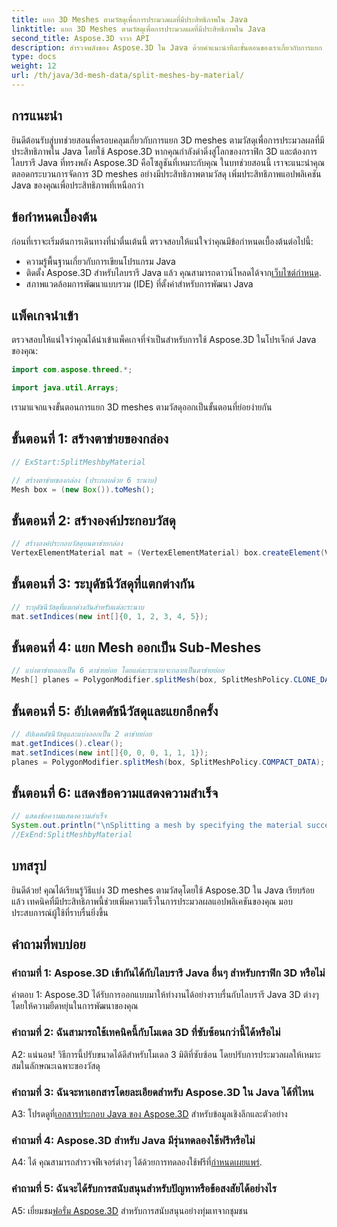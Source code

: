 ```yaml
---
title: แยก 3D Meshes ตามวัสดุเพื่อการประมวลผลที่มีประสิทธิภาพใน Java
linktitle: แยก 3D Meshes ตามวัสดุเพื่อการประมวลผลที่มีประสิทธิภาพใน Java
second_title: Aspose.3D จาวา API
description: สำรวจพลังของ Aspose.3D ใน Java ด้วยคำแนะนำทีละขั้นตอนของเราเกี่ยวกับการแยก 3D meshes อย่างมีประสิทธิภาพตามวัสดุ เพิ่มประสิทธิภาพแอปพลิเคชันของคุณได้อย่างราบรื่น
type: docs
weight: 12
url: /th/java/3d-mesh-data/split-meshes-by-material/
---
```

## การแนะนำ

ยินดีต้อนรับสู่บทช่วยสอนที่ครอบคลุมเกี่ยวกับการแยก 3D meshes ตามวัสดุเพื่อการประมวลผลที่มีประสิทธิภาพใน Java โดยใช้ Aspose.3D หากคุณกำลังดำดิ่งสู่โลกของกราฟิก 3D และต้องการไลบรารี Java ที่ทรงพลัง Aspose.3D คือโซลูชันที่เหมาะกับคุณ ในบทช่วยสอนนี้ เราจะแนะนำคุณตลอดกระบวนการจัดการ 3D meshes อย่างมีประสิทธิภาพตามวัสดุ เพิ่มประสิทธิภาพแอปพลิเคชัน Java ของคุณเพื่อประสิทธิภาพที่เหนือกว่า

## ข้อกำหนดเบื้องต้น

ก่อนที่เราจะเริ่มต้นการเดินทางที่น่าตื่นเต้นนี้ ตรวจสอบให้แน่ใจว่าคุณมีข้อกำหนดเบื้องต้นต่อไปนี้:

- ความรู้พื้นฐานเกี่ยวกับการเขียนโปรแกรม Java
- ติดตั้ง Aspose.3D สำหรับไลบรารี Java แล้ว คุณสามารถดาวน์โหลดได้จาก[เว็บไซต์กำหนด](https://releases.aspose.com/3d/java/).
- สภาพแวดล้อมการพัฒนาแบบรวม (IDE) ที่ตั้งค่าสำหรับการพัฒนา Java

## แพ็คเกจนำเข้า

ตรวจสอบให้แน่ใจว่าคุณได้นำเข้าแพ็คเกจที่จำเป็นสำหรับการใช้ Aspose.3D ในโปรเจ็กต์ Java ของคุณ:

```java
import com.aspose.threed.*;

import java.util.Arrays;
```


เรามาแจกแจงขั้นตอนการแยก 3D meshes ตามวัสดุออกเป็นขั้นตอนที่ย่อยง่ายกัน

## ขั้นตอนที่ 1: สร้างตาข่ายของกล่อง

```java
// ExStart:SplitMeshbyMaterial

// สร้างตาข่ายของกล่อง (ประกอบด้วย 6 ระนาบ)
Mesh box = (new Box()).toMesh();
```

## ขั้นตอนที่ 2: สร้างองค์ประกอบวัสดุ

```java
// สร้างองค์ประกอบวัสดุบนตาข่ายกล่อง
VertexElementMaterial mat = (VertexElementMaterial) box.createElement(VertexElementType.MATERIAL, MappingMode.POLYGON, ReferenceMode.INDEX);
```

## ขั้นตอนที่ 3: ระบุดัชนีวัสดุที่แตกต่างกัน

```java
// ระบุดัชนีวัสดุที่แตกต่างกันสำหรับแต่ละระนาบ
mat.setIndices(new int[]{0, 1, 2, 3, 4, 5});
```

## ขั้นตอนที่ 4: แยก Mesh ออกเป็น Sub-Meshes

```java
// แบ่งตาข่ายออกเป็น 6 ตาข่ายย่อย โดยแต่ละระนาบจะกลายเป็นตาข่ายย่อย
Mesh[] planes = PolygonModifier.splitMesh(box, SplitMeshPolicy.CLONE_DATA);
```

## ขั้นตอนที่ 5: อัปเดตดัชนีวัสดุและแยกอีกครั้ง

```java
// อัปเดตดัชนีวัสดุและแบ่งออกเป็น 2 ตาข่ายย่อย
mat.getIndices().clear();
mat.setIndices(new int[]{0, 0, 0, 1, 1, 1});
planes = PolygonModifier.splitMesh(box, SplitMeshPolicy.COMPACT_DATA);
```

## ขั้นตอนที่ 6: แสดงข้อความแสดงความสำเร็จ

```java
// แสดงข้อความแสดงความสำเร็จ
System.out.println("\nSplitting a mesh by specifying the material successfully.");
//ExEnd:SplitMeshbyMaterial
```

## บทสรุป

ยินดีด้วย! คุณได้เรียนรู้วิธีแบ่ง 3D meshes ตามวัสดุโดยใช้ Aspose.3D ใน Java เรียบร้อยแล้ว เทคนิคที่มีประสิทธิภาพนี้ช่วยเพิ่มความเร็วในการประมวลผลแอปพลิเคชันของคุณ มอบประสบการณ์ผู้ใช้ที่ราบรื่นยิ่งขึ้น

## คำถามที่พบบ่อย

### คำถามที่ 1: Aspose.3D เข้ากันได้กับไลบรารี Java อื่นๆ สำหรับกราฟิก 3D หรือไม่

คำตอบ 1: Aspose.3D ได้รับการออกแบบมาให้ทำงานได้อย่างราบรื่นกับไลบรารี Java 3D ต่างๆ โดยให้ความยืดหยุ่นในการพัฒนาของคุณ

### คำถามที่ 2: ฉันสามารถใช้เทคนิคนี้กับโมเดล 3D ที่ซับซ้อนกว่านี้ได้หรือไม่

A2: แน่นอน! วิธีการนี้ปรับขนาดได้ดีสำหรับโมเดล 3 มิติที่ซับซ้อน โดยปรับการประมวลผลให้เหมาะสมในลักษณะเฉพาะของวัสดุ

### คำถามที่ 3: ฉันจะหาเอกสารโดยละเอียดสำหรับ Aspose.3D ใน Java ได้ที่ไหน

 A3: โปรดดูที่[เอกสารประกอบ Java ของ Aspose.3D](https://reference.aspose.com/3d/java/) สำหรับข้อมูลเชิงลึกและตัวอย่าง

### คำถามที่ 4: Aspose.3D สำหรับ Java มีรุ่นทดลองใช้ฟรีหรือไม่

 A4: ได้ คุณสามารถสำรวจฟีเจอร์ต่างๆ ได้ด้วยการทดลองใช้ฟรีที่[กำหนดเผยแพร่](https://releases.aspose.com/).

### คำถามที่ 5: ฉันจะได้รับการสนับสนุนสำหรับปัญหาหรือข้อสงสัยได้อย่างไร

A5: เยี่ยมชม[ฟอรั่ม Aspose.3D](https://forum.aspose.com/c/3d/18) สำหรับการสนับสนุนอย่างทุ่มเทจากชุมชน
